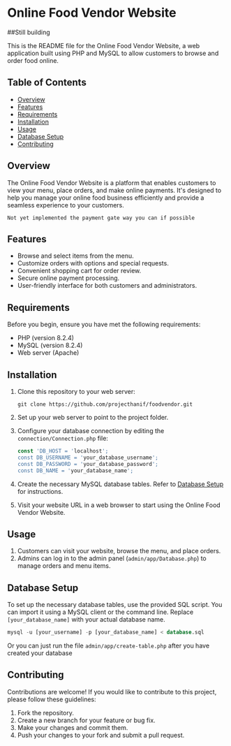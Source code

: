 # Online Food Vendor Website

##Still building

This is the README file for the Online Food Vendor Website, a web application built using PHP and MySQL to allow customers to browse and order food online.

## Table of Contents

- [Overview](#overview)
- [Features](#features)
- [Requirements](#requirements)
- [Installation](#installation)
- [Usage](#usage)
- [Database Setup](#database-setup)
- [Contributing](#contributing)

## Overview

The Online Food Vendor Website is a platform that enables customers to view your menu, place orders, and make online payments. It's designed to help you manage your online food business efficiently and provide a seamless experience to your customers.

``Not yet implemented the payment gate way you can if possible``

## Features

- Browse and select items from the menu.
- Customize orders with options and special requests.
- Convenient shopping cart for order review.
- Secure online payment processing.
- User-friendly interface for both customers and administrators.

## Requirements

Before you begin, ensure you have met the following requirements:

- PHP (version 8.2.4)
- MySQL (version 8.2.4)
- Web server (Apache)

## Installation

1. Clone this repository to your web server:

   ```shell
   git clone https://github.com/projecthanif/foodvendor.git
   ```

2. Set up your web server to point to the project folder.

3. Configure your database connection by editing the `connection/Connection.php` file:

   ```php
   const 'DB_HOST = 'localhost';
   const DB_USERNAME = 'your_database_username';
   const DB_PASSWORD = 'your_database_password';
   const DB_NAME = 'your_database_name';
   ```

4. Create the necessary MySQL database tables. Refer to [Database Setup](#database-setup) for instructions.

5. Visit your website URL in a web browser to start using the Online Food Vendor Website.

## Usage

1. Customers can visit your website, browse the menu, and place orders.
2. Admins can log in to the admin panel (`admin/app/Database.php`) to manage orders and menu items.

## Database Setup

To set up the necessary database tables, use the provided SQL script. You can import it using a MySQL client or the command line. Replace `[your_database_name]` with your actual database name.

```sql
mysql -u [your_username] -p [your_database_name] < database.sql
```
Or you can just run the file `admin/app/create-table.php` after you have created your database

## Contributing

Contributions are welcome! If you would like to contribute to this project, please follow these guidelines:

1. Fork the repository.
2. Create a new branch for your feature or bug fix.
3. Make your changes and commit them.
4. Push your changes to your fork and submit a pull request.
